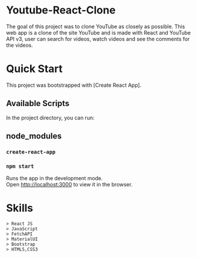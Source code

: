 # Youtube-React-Clone
The goal of this project was to clone YouTube as closely as possible. This web app is a clone of the site YouTube and is made with React and YouTube API v3, user can search for videos, watch videos and see the comments for the videos.

# Quick Start
This project was bootstrapped with [Create React App].

## Available Scripts

In the project directory, you can run:
## node_modules
### `create-react-app`
### `npm start`

Runs the app in the development mode.<br />
Open [http://localhost:3000](http://localhost:3000) to view it in the browser.

  # Skills 
    > React JS
    > JavaScript
    > FetchAPI
    > MaterialUI
    > Bootstrap
    > HTML5,CSS3
